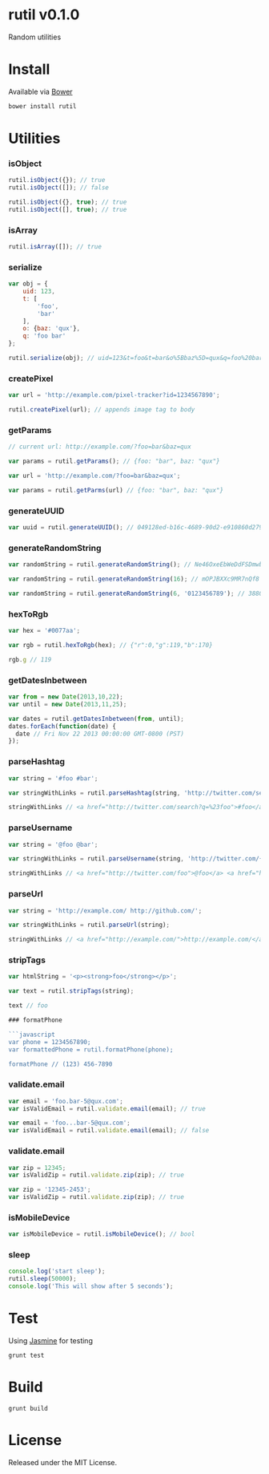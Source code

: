 # rutil v0.1.0

Random utilities

# Install

Available via [Bower](http://bower.io/)

```bash
bower install rutil
```

# Utilities

### isObject

```javascript
rutil.isObject({}); // true
rutil.isObject([]); // false

rutil.isObject({}, true); // true
rutil.isObject([], true); // true
```

### isArray

```javascript
rutil.isArray([]); // true
```

### serialize

```javascript
var obj = {
	uid: 123,
	t: [
		'foo',
		'bar'	
	],
	o: {baz: 'qux'},
	q: 'foo bar'	
};

rutil.serialize(obj); // uid=123&t=foo&t=bar&o%5Bbaz%5D=qux&q=foo%20bar
```

### createPixel
	
```javascript
var url = 'http://example.com/pixel-tracker?id=1234567890';

rutil.createPixel(url); // appends image tag to body
```

### getParams
	
```javascript
// current url: http://example.com/?foo=bar&baz=qux

var params = rutil.getParams(); // {foo: "bar", baz: "qux"} 
```

```javascript
var url = 'http://example.com/?foo=bar&baz=qux';

var params = rutil.getParms(url) // {foo: "bar", baz: "qux"}
```

### generateUUID

```javascript
var uuid = rutil.generateUUID(); // 049128ed-b16c-4689-90d2-e910860d2797
```

### generateRandomString

```javascript
var randomString = rutil.generateRandomString(); // Ne46OxeEbWeDdFSDmwbOq4kfGkoKlMSh

var randomString = rutil.generateRandomString(16); // mOPJBXXc9MR7nQf8 

var randomString = rutil.generateRandomString(6, '0123456789'); // 388048
```

### hexToRgb

```javascript
var hex = '#0077aa';

var rgb = rutil.hexToRgb(hex); // {"r":0,"g":119,"b":170}

rgb.g // 119
```

### getDatesInbetween

```javascript
var from = new Date(2013,10,22);
var until = new Date(2013,11,25);

var dates = rutil.getDatesInbetween(from, until);                                                                                                           
dates.forEach(function(date) {
  date // Fri Nov 22 2013 00:00:00 GMT-0800 (PST)
});
```

### parseHashtag

```javascript
var string = '#foo #bar';

var stringWithLinks = rutil.parseHashtag(string, 'http://twitter.com/search?q={{tag}}');

stringWithLinks // <a href="http://twitter.com/search?q=%23foo">#foo</a> <a href="http://twitter.com/search?q=%23bar">#bar</a>
```

### parseUsername

```javascript
var string = '@foo @bar';

var stringWithLinks = rutil.parseUsername(string, 'http://twitter.com/{{username}}');

stringWithLinks // <a href="http://twitter.com/foo">@foo</a> <a href="http://twitter.com/bar">@bar</a>
```

### parseUrl

```javascript
var string = 'http://example.com/ http://github.com/';

var stringWithLinks = rutil.parseUrl(string);

stringWithLinks // <a href="http://example.com/">http://example.com/</a> <a href="http://github.com/">http://github.com/</a>
```

### stripTags

```javascript
var htmlString = '<p><strong>foo</strong></p>';

var text = rutil.stripTags(string);

text // foo

### formatPhone

```javascript
var phone = 1234567890;
var formattedPhone = rutil.formatPhone(phone);

formatPhone // (123) 456-7890 
```

### validate.email

```javascript
var email = 'foo.bar-5@qux.com';
var isValidEmail = rutil.validate.email(email); // true

var email = 'foo...bar-5@qux.com';
var isValidEmail = rutil.validate.email(email); // false
```

### validate.email

```javascript
var zip = 12345;
var isValidZip = rutil.validate.zip(zip); // true

var zip = '12345-2453';
var isValidZip = rutil.validate.zip(zip); // true
```

### isMobileDevice

```javascript
var isMobileDevice = rutil.isMobileDevice(); // bool
```

### sleep

```javascript
console.log('start sleep');
rutil.sleep(50000);
console.log('This will show after 5 seconds');
```

# Test

Using [Jasmine](http://pivotal.github.io/jasmine/) for testing

```
grunt test
```

# Build

```
grunt build
```

# License

Released under the MIT License.
